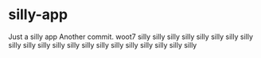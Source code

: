 # silly-app
Just a silly app
Another commit.
woot7
silly
silly
silly
silly
silly
silly
silly
silly
silly
silly
silly
silly
silly
silly
silly
silly
silly
silly
silly
silly
silly
